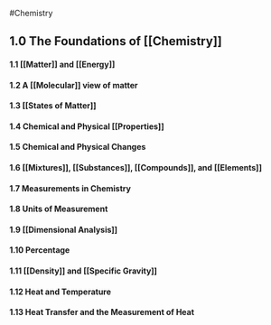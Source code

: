 #Chemistry 
## 1.0 The Foundations of [[Chemistry]]
#### 1.1 [[Matter]] and [[Energy]]
#### 1.2 A [[Molecular]] view of matter
#### 1.3 [[States of Matter]]

#### 1.4 Chemical and Physical [[Properties]]
#### 1.5 Chemical and Physical Changes
#### 1.6 [[Mixtures]], [[Substances]], [[Compounds]], and [[Elements]]
#### 1.7 Measurements in Chemistry
#### 1.8 Units of Measurement
#### 1.9 [[Dimensional Analysis]]
#### 1.10 Percentage
#### 1.11 [[Density]] and [[Specific Gravity]]
#### 1.12 Heat and Temperature
#### 1.13 Heat Transfer and the Measurement of Heat
